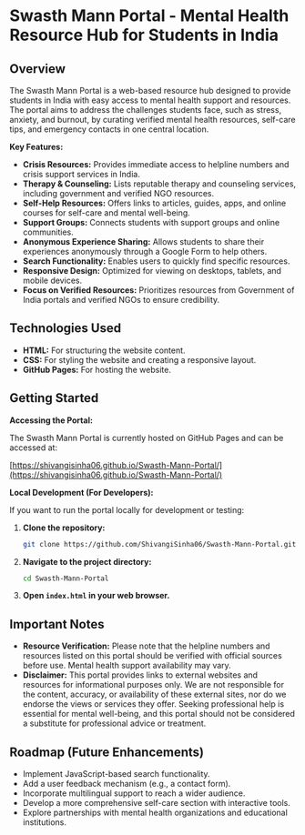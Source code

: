 # Swasth Mann Portal - Mental Health Resource Hub for Students in India

## Overview

The Swasth Mann Portal is a web-based resource hub designed to provide students in India with easy access to mental health support and resources. The portal aims to address the challenges students face, such as stress, anxiety, and burnout, by curating verified mental health resources, self-care tips, and emergency contacts in one central location.

**Key Features:**

*   **Crisis Resources:**  Provides immediate access to helpline numbers and crisis support services in India.
*   **Therapy & Counseling:**  Lists reputable therapy and counseling services, including government and verified NGO resources.
*   **Self-Help Resources:**  Offers links to articles, guides, apps, and online courses for self-care and mental well-being.
*   **Support Groups:**  Connects students with support groups and online communities.
*   **Anonymous Experience Sharing:**  Allows students to share their experiences anonymously through a Google Form to help others.
*   **Search Functionality:**  Enables users to quickly find specific resources.
*   **Responsive Design:**  Optimized for viewing on desktops, tablets, and mobile devices.
*   **Focus on Verified Resources:**  Prioritizes resources from Government of India portals and verified NGOs to ensure credibility.

## Technologies Used

*   **HTML:**  For structuring the website content.
*   **CSS:**  For styling the website and creating a responsive layout.
*   **GitHub Pages:** For hosting the website.

## Getting Started

**Accessing the Portal:**

The Swasth Mann Portal is currently hosted on GitHub Pages and can be accessed at:

[https://shivangisinha06.github.io/Swasth-Mann-Portal/](https://shivangisinha06.github.io/Swasth-Mann-Portal/)

**Local Development (For Developers):**

If you want to run the portal locally for development or testing:

1.  **Clone the repository:**

    ```bash
    git clone https://github.com/ShivangiSinha06/Swasth-Mann-Portal.git
    ```

2.  **Navigate to the project directory:**

    ```bash
    cd Swasth-Mann-Portal
    ```

3.  **Open `index.html` in your web browser.**

## Important Notes

*   **Resource Verification:** Please note that the helpline numbers and resources listed on this portal should be verified with official sources before use. Mental health support availability may vary.
*   **Disclaimer:** This portal provides links to external websites and resources for informational purposes only. We are not responsible for the content, accuracy, or availability of these external sites, nor do we endorse the views or services they offer. Seeking professional help is essential for mental well-being, and this portal should not be considered a substitute for professional advice or treatment.

## Roadmap (Future Enhancements)

*   Implement JavaScript-based search functionality.
*   Add a user feedback mechanism (e.g., a contact form).
*   Incorporate multilingual support to reach a wider audience.
*   Develop a more comprehensive self-care section with interactive tools.
*   Explore partnerships with mental health organizations and educational institutions.
